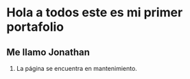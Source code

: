 # Hola a todos este es mi primer portafolio
## Me llamo Jonathan
1. La página se encuentra en mantenimiento.
